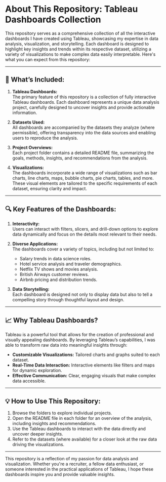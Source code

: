 # **About This Repository: Tableau Dashboards Collection**

This repository serves as a comprehensive collection of all the interactive dashboards I have created using Tableau, showcasing my expertise in data analysis, visualization, and storytelling. Each dashboard is designed to highlight key insights and trends within its respective dataset, utilizing a variety of visualizations to make complex data easily interpretable. Here's what you can expect from this repository:

---

## **📂 What’s Included:**

1. **Tableau Dashboards:**  
   The primary feature of this repository is a collection of fully interactive Tableau dashboards. Each dashboard represents a unique data analysis project, carefully designed to uncover insights and provide actionable information.

2. **Datasets Used:**  
   All dashboards are accompanied by the datasets they analyze (where permissible), offering transparency into the data sources and enabling users to reproduce the analysis.

3. **Project Overviews:**  
   Each project folder contains a detailed README file, summarizing the goals, methods, insights, and recommendations from the analysis. 

4. **Visualizations:**  
   The dashboards incorporate a wide range of visualizations such as bar charts, line charts, maps, bubble charts, pie charts, tables, and more. These visual elements are tailored to the specific requirements of each dataset, ensuring clarity and impact.

---

## **🔍 Key Features of the Dashboards:**

1. **Interactivity:**  
   Users can interact with filters, slicers, and drill-down options to explore data dynamically and focus on the details most relevant to their needs.

2. **Diverse Applications:**  
   The dashboards cover a variety of topics, including but not limited to:
   - Salary trends in data science roles.
   - Hotel service analysis and traveler demographics.
   - Netflix TV shows and movies analysis.
   - British Airways customer reviews.
   - Airbnb pricing and distribution trends.

3. **Data Storytelling:**  
   Each dashboard is designed not only to display data but also to tell a compelling story through thoughtful layout and design. 

---

## **📈 Why Tableau Dashboards?**

Tableau is a powerful tool that allows for the creation of professional and visually appealing dashboards. By leveraging Tableau’s capabilities, I was able to transform raw data into meaningful insights through:
- **Customizable Visualizations:** Tailored charts and graphs suited to each dataset.
- **Real-Time Data Interaction:** Interactive elements like filters and maps for dynamic exploration.
- **Effective Communication:** Clear, engaging visuals that make complex data accessible.

---

## **💡 How to Use This Repository:**

1. Browse the folders to explore individual projects.
2. Open the README file in each folder for an overview of the analysis, including insights and recommendations.
3. Use the Tableau dashboards to interact with the data directly and uncover deeper insights.
4. Refer to the datasets (where available) for a closer look at the raw data driving the visualizations.

---

This repository is a reflection of my passion for data analysis and visualization. Whether you're a recruiter, a fellow data enthusiast, or someone interested in the practical applications of Tableau, I hope these dashboards inspire you and provide valuable insights.
